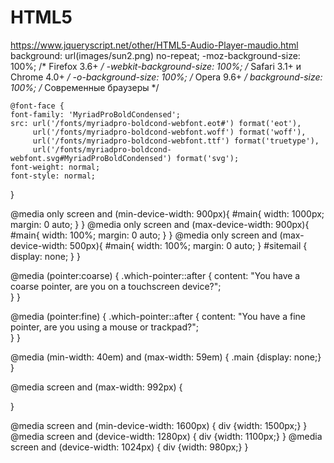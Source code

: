 # HTML5
https://www.jqueryscript.net/other/HTML5-Audio-Player-maudio.html
background: url(images/sun2.png) no-repeat;
    -moz-background-size: 100%; /* Firefox 3.6+ */
    -webkit-background-size: 100%; /* Safari 3.1+ и Chrome 4.0+ */
    -o-background-size: 100%; /* Opera 9.6+ */
    background-size: 100%; /* Современные браузеры */
    
    
    
    @font-face {
    font-family: 'MyriadProBoldCondensed';
    src: url('/fonts/myriadpro-boldcond-webfont.eot#') format('eot'),
         url('/fonts/myriadpro-boldcond-webfont.woff') format('woff'),
         url('/fonts/myriadpro-boldcond-webfont.ttf') format('truetype'),
         url('/fonts/myriadpro-boldcond-webfont.svg#MyriadProBoldCondensed') format('svg');
    font-weight: normal;
    font-style: normal;
}

<meta name=viewport content="width=device-width, initial-scale=1.0, minimum-scale=1.0, maximum-scale=1.0, user-scalable=yes"/>
@media only screen and (min-device-width: 900px){
#main{
width: 1000px;
    margin: 0 auto;
}
}
@media only screen and (max-device-width: 900px){
#main{
width: 100%;
    margin: 0 auto;
}
}
@media only screen and (max-device-width: 500px){
#main{
width: 100%;
    margin: 0 auto;
}
	#sitemail {
	display: none;
	}
}


@media (pointer:coarse) {
    .which-pointer::after {
        content: "You have a coarse pointer, are you on a touchscreen device?";    
    } 
}

@media (pointer:fine) {
    .which-pointer::after {
        content: "You have a fine pointer, are you using a mouse or trackpad?";    
    } 
}

@media (min-width: 40em) and (max-width: 59em) {
    .main {display: none;}
}


@media screen and (max-width: 992px) {

}


@media screen and (min-device-width: 1600px) {
    div {width: 1500px;}
   }
   @media screen and (device-width: 1280px) {
    div {width: 1100px;}
   }
   @media screen and (device-width: 1024px) {
    div {width: 980px;}
   }

